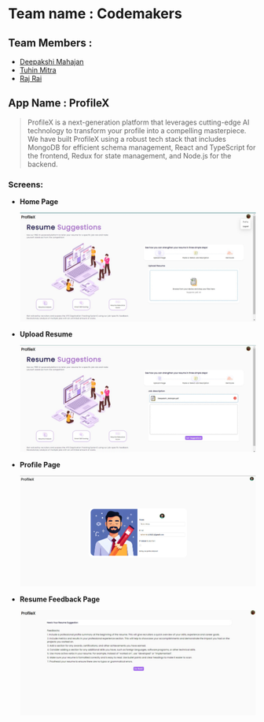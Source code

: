 # Team name : Codemakers

## Team Members :

-   [Deepakshi Mahajan](https://github.com/mahajandeepakshi03)
-   [Tuhin Mitra](https://github.com/tuhin-thinks)
-   [Raj Rai](https://github.com/rajraii)

## **App Name : ProfileX**

> ProfileX is a next-generation platform that leverages cutting-edge AI technology to transform your profile into a compelling masterpiece. We have built ProfileX using a robust tech stack that includes MongoDB for efficient schema management, React and TypeScript for the frontend, Redux for state management, and Node.js for the backend.

### Screens:

-   **Home Page**

    ![Home Page](./img/profile.jpeg)

-   **Upload Resume**

    ![Upload Resume](./img/upload_resume.jpeg)

-   **Profile Page**

    ![Profile Page](./img/profile_page.png)

-   **Resume Feedback Page**

    ![Resume Feedback Page](./img/feedback.jpeg)
